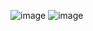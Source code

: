 ![image](https://github.com/user-attachments/assets/aabcf1c8-d426-4f3e-9c5a-63459ba0f838)
![image](https://github.com/user-attachments/assets/1e387e35-7e72-4a96-bd65-557fb2e6044a)
